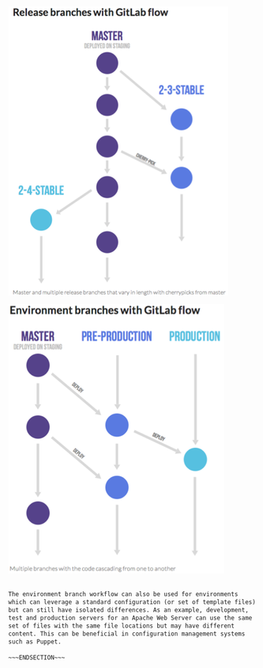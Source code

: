 <!SLIDE transition=turnDown>

![release](release-workflow.png)

<!SLIDE transition=turnDown>

![environment](env-workflow.png)

~~~SECTION:handouts~~~

The environment branch workflow can also be used for environments which can leverage a standard configuration (or set of template files) but can still have isolated differences. As an example, development, test and production servers for an Apache Web Server can use the same set of files with the same file locations but may have different content. This can be beneficial in configuration management systems such as Puppet.

~~~ENDSECTION~~~
